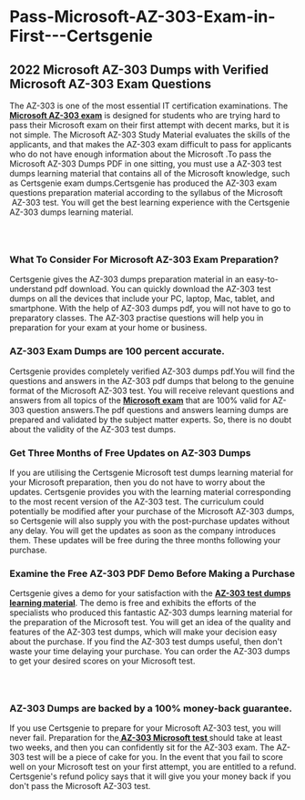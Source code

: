 # Pass-Microsoft-AZ-303-Exam-in-First---Certsgenie<h2><strong>2022 Microsoft AZ-303 Dumps with Verified Microsoft AZ-303 Exam Questions</strong></h2> <p>The AZ-303 is one of the most essential IT certification examinations. The <a href="https://www.certsgenie.com/microsoft/az-303-pdf-dumps"><strong>Microsoft AZ-303 exam</strong></a> is designed for students who are trying hard to pass their Microsoft exam on their first attempt with decent marks, but it is not simple. The Microsoft AZ-303 Study Material evaluates the skills of the applicants, and that makes the AZ-303 exam difficult to pass for applicants who do not have enough information about the Microsoft .To pass the Microsoft AZ-303 Dumps PDF in one sitting, you must use a AZ-303 test dumps learning material that contains all of the Microsoft knowledge, such as Certsgenie exam dumps.Certsgenie has produced the AZ-303 exam questions preparation material according to the syllabus of the Microsoft &nbsp;AZ-303 test. You will get the best learning experience with the Certsgenie AZ-303 dumps learning material.</p> <p><a href="https://www.certsgenie.com/microsoft/az-303-pdf-dumps" style="display: block; padding: 1em 0; text-align: center; "><img alt="" src="https://blogger.googleusercontent.com/img/b/R29vZ2xl/AVvXsEgO1ePIT5bAw4JCg82qykRc71Xossn_88UmNiMiJgRPCnvDzaKhQmgO2X9bV6TpN9qSYVJJ2MjEumMb0t1ZgyR_gByLqDXQR_FduPn2erzRQTkt1pUFmkY3wfbx5jzrIcOP4S3cxMKHSr0iEiOidKyDYd_7NjYtfgpZ7b1lrGk-ShjLlyfynp8oFM4zYw/s1600/Banner%201.jpg" /></a></p> <h3><strong>What To Consider For Microsoft AZ-303 Exam Preparation?</strong></h3> <p>Certsgenie gives the AZ-303 dumps preparation material in an easy-to-understand pdf download. You can quickly download the AZ-303 test dumps on all the devices that include your PC, laptop, Mac, tablet, and smartphone. With the help of AZ-303 dumps pdf, you will not have to go to preparatory classes. The AZ-303 practise questions will help you in preparation for your exam at your home or business.</p> <h3><strong>AZ-303 Exam Dumps are 100 percent accurate.</strong></h3> <p>Certsgenie provides completely verified AZ-303 dumps pdf.You will find the questions and answers in the AZ-303 pdf dumps that belong to the genuine format of the Microsoft AZ-303 test. You will receive relevant questions and answers from all topics of the <a href="https://www.certsgenie.com/microsoft/az-303-pdf-dumps"><strong>Microsoft exam</strong></a> that are 100% valid for AZ-303 question answers.The pdf questions and answers learning dumps are prepared and validated by the subject matter experts. So, there is no doubt about the validity of the AZ-303 test dumps.</p> <h3><strong>Get Three Months of Free Updates on AZ-303 Dumps</strong></h3> <p>If you are utilising the Certsgenie Microsoft test dumps learning material for your Microsoft preparation, then you do not have to worry about the updates. Certsgenie provides you with the learning material corresponding to the most recent version of the AZ-303 test. The curriculum could potentially be modified after your purchase of the Microsoft AZ-303 dumps, so Certsgenie will also supply you with the post-purchase updates without any delay. You will get the updates as soon as the company introduces them. These updates will be free during the three months following your purchase.</p> <h3><strong>Examine the Free AZ-303 PDF Demo Before Making a Purchase</strong></h3> <p>Certsgenie gives a demo for your satisfaction with the <a href="https://www.certsgenie.com/microsoft/az-303-pdf-dumps"><strong>AZ-303 test dumps learning material</strong></a>. The demo is free and exhibits the efforts of the specialists who produced this fantastic AZ-303 dumps learning material for the preparation of the Microsoft test. You will get an idea of the quality and features of the AZ-303 test dumps, which will make your decision easy about the purchase. If you find the AZ-303 test dumps useful, then don&#39;t waste your time delaying your purchase. You can order the AZ-303 dumps to get your desired scores on your Microsoft test.</p> <p><a href="hhttps://www.certsgenie.com/microsoft/az-303-pdf-dumps" style="display: block; padding: 1em 0; text-align: center; "><img alt="" src="https://blogger.googleusercontent.com/img/b/R29vZ2xl/AVvXsEj3zfp26fobfEw_E3FMeUMaFamcWc-bKsu_525WK8ISqDEyAJkPKOLyeqHJzBXVvKwHP0bTNTERYvWWgOzvpG-DuQ_cPnNOJO1bUfVOHhAXJThy7cLobHgRdochHEeovcJnxpqjNiv-FNLMY1glEh7x833Q6cym5o0AmGhO9ufjgwPhihHJ9ovBp-j40g/s1600/banner%202.jpg" /></a></p> <h3><strong>AZ-303 Dumps are backed by a 100% money-back guarantee.</strong></h3> <p>If you use Certsgenie to prepare for your Microsoft AZ-303 test, you will never fail. Preparation for the<a href="https://www.certsgenie.com/microsoft/az-303-pdf-dumps"><strong> AZ-303 Microsoft test </strong></a>should take at least two weeks, and then you can confidently sit for the AZ-303 exam. The AZ-303 test will be a piece of cake for you. In the event that you fail to score well on your Microsoft test on your first attempt, you are entitled to a refund. Certsgenie&#39;s refund policy says that it will give you your money back if you don&#39;t pass the Microsoft AZ-303 test.</p>
